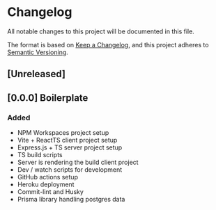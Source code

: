 # Changelog

All notable changes to this project will be documented in this file.

The format is based on [Keep a Changelog](https://keepachangelog.com/en/1.0.0/),
and this project adheres to [Semantic Versioning](https://semver.org/spec/v2.0.0.html).

## [Unreleased]

## [0.0.0] Boilerplate

### Added

- NPM Workspaces project setup
- Vite + ReactTS client project setup
- Express.js + TS server project setup
- TS build scripts
- Server is rendering the build client project
- Dev / watch scripts for development
- GitHub actions setup
- Heroku deployment
- Commit-lint and Husky
- Prisma library handling postgres data

